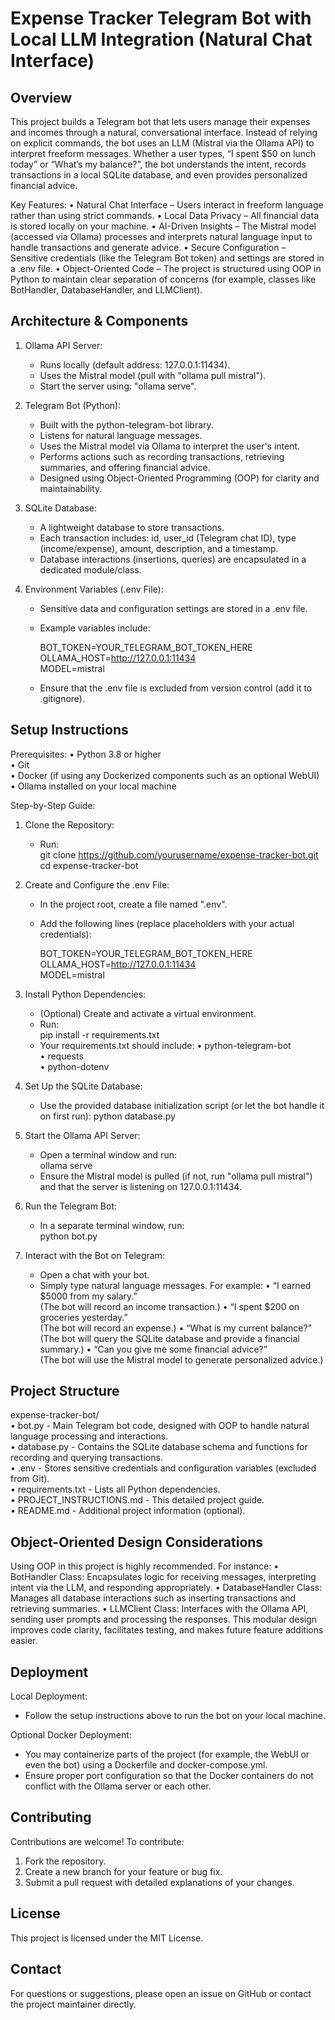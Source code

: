 Expense Tracker Telegram Bot with Local LLM Integration (Natural Chat Interface)
==================================================================================

Overview
--------
This project builds a Telegram bot that lets users manage their expenses and incomes through a natural, conversational interface. Instead of relying on explicit commands, the bot uses an LLM (Mistral via the Ollama API) to interpret freeform messages. Whether a user types, “I spent $50 on lunch today” or “What’s my balance?”, the bot understands the intent, records transactions in a local SQLite database, and even provides personalized financial advice.

Key Features:
• Natural Chat Interface – Users interact in freeform language rather than using strict commands.
• Local Data Privacy – All financial data is stored locally on your machine.
• AI-Driven Insights – The Mistral model (accessed via Ollama) processes and interprets natural language input to handle transactions and generate advice.
• Secure Configuration – Sensitive credentials (like the Telegram Bot token) and settings are stored in a .env file.
• Object-Oriented Code – The project is structured using OOP in Python to maintain clear separation of concerns (for example, classes like BotHandler, DatabaseHandler, and LLMClient).

Architecture & Components
-------------------------
1. Ollama API Server:
   - Runs locally (default address: 127.0.0.1:11434).
   - Uses the Mistral model (pull with "ollama pull mistral").
   - Start the server using: "ollama serve".

2. Telegram Bot (Python):
   - Built with the python-telegram-bot library.
   - Listens for natural language messages.
   - Uses the Mistral model via Ollama to interpret the user's intent.
   - Performs actions such as recording transactions, retrieving summaries, and offering financial advice.
   - Designed using Object-Oriented Programming (OOP) for clarity and maintainability.

3. SQLite Database:
   - A lightweight database to store transactions.
   - Each transaction includes: id, user_id (Telegram chat ID), type (income/expense), amount, description, and a timestamp.
   - Database interactions (insertions, queries) are encapsulated in a dedicated module/class.

4. Environment Variables (.env File):
   - Sensitive data and configuration settings are stored in a .env file.
   - Example variables include:
     
     BOT_TOKEN=YOUR_TELEGRAM_BOT_TOKEN_HERE  
     OLLAMA_HOST=http://127.0.0.1:11434  
     MODEL=mistral

   - Ensure that the .env file is excluded from version control (add it to .gitignore).

Setup Instructions
------------------

Prerequisites:
• Python 3.8 or higher  
• Git  
• Docker (if using any Dockerized components such as an optional WebUI)  
• Ollama installed on your local machine

Step-by-Step Guide:
1. Clone the Repository:
   - Run:  
     git clone https://github.com/yourusername/expense-tracker-bot.git  
     cd expense-tracker-bot

2. Create and Configure the .env File:
   - In the project root, create a file named ".env".
   - Add the following lines (replace placeholders with your actual credentials):
     
     BOT_TOKEN=YOUR_TELEGRAM_BOT_TOKEN_HERE  
     OLLAMA_HOST=http://127.0.0.1:11434  
     MODEL=mistral

3. Install Python Dependencies:
   - (Optional) Create and activate a virtual environment.
   - Run:  
     pip install -r requirements.txt
   - Your requirements.txt should include:
     • python-telegram-bot  
     • requests  
     • python-dotenv

4. Set Up the SQLite Database:
   - Use the provided database initialization script (or let the bot handle it on first run):
     python database.py

5. Start the Ollama API Server:
   - Open a terminal window and run:  
     ollama serve
   - Ensure the Mistral model is pulled (if not, run "ollama pull mistral") and that the server is listening on 127.0.0.1:11434.

6. Run the Telegram Bot:
   - In a separate terminal window, run:  
     python bot.py

7. Interact with the Bot on Telegram:
   - Open a chat with your bot.
   - Simply type natural language messages. For example:
     • “I earned $5000 from my salary.”  
       (The bot will record an income transaction.)
     • “I spent $200 on groceries yesterday.”  
       (The bot will record an expense.)
     • “What is my current balance?”  
       (The bot will query the SQLite database and provide a financial summary.)
     • “Can you give me some financial advice?”  
       (The bot will use the Mistral model to generate personalized advice.)

Project Structure
-----------------
expense-tracker-bot/  
  • bot.py           - Main Telegram bot code, designed with OOP to handle natural language processing and interactions.  
  • database.py      - Contains the SQLite database schema and functions for recording and querying transactions.  
  • .env             - Stores sensitive credentials and configuration variables (excluded from Git).  
  • requirements.txt - Lists all Python dependencies.  
  • PROJECT_INSTRUCTIONS.md - This detailed project guide.  
  • README.md        - Additional project information (optional).

Object-Oriented Design Considerations
---------------------------------------
Using OOP in this project is highly recommended. For instance:
• BotHandler Class: Encapsulates logic for receiving messages, interpreting intent via the LLM, and responding appropriately.
• DatabaseHandler Class: Manages all database interactions such as inserting transactions and retrieving summaries.
• LLMClient Class: Interfaces with the Ollama API, sending user prompts and processing the responses.
This modular design improves code clarity, facilitates testing, and makes future feature additions easier.

Deployment
----------
Local Deployment:
   - Follow the setup instructions above to run the bot on your local machine.

Optional Docker Deployment:
   - You may containerize parts of the project (for example, the WebUI or even the bot) using a Dockerfile and docker-compose.yml.
   - Ensure proper port configuration so that the Docker containers do not conflict with the Ollama server or each other.

Contributing
------------
Contributions are welcome! To contribute:
1. Fork the repository.
2. Create a new branch for your feature or bug fix.
3. Submit a pull request with detailed explanations of your changes.

License
-------
This project is licensed under the MIT License.

Contact
-------
For questions or suggestions, please open an issue on GitHub or contact the project maintainer directly.